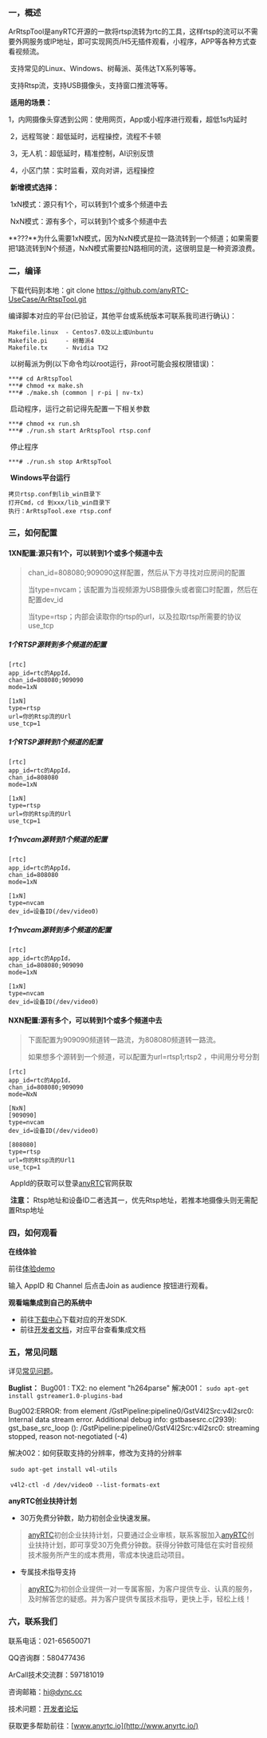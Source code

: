 ### 一，概述

​	ArRtspTool是anyRTC开源的一款将rtsp流转为rtc的工具，这样rtsp的流可以不需要外网服务或IP地址，即可实现网页/H5无插件观看，小程序，APP等各种方式查看视频流。

​	支持常见的Linux、Windows、树莓派、英伟达TX系列等等。

​	支持Rtsp流，支持USB摄像头，支持窗口推流等等。

​	**适用的场景：**

​	1，内网摄像头穿透到公网：使用网页，App或小程序进行观看，超低1s内延时

​	2，远程驾驶：超低延时，远程操控，流程不卡顿

​	3，无人机：超低延时，精准控制，AI识别反馈

​	4，小区门禁：实时监看，双向对讲，远程操控

​	**新增模式选择：**

​	1xN模式：源只有1个，可以转到1个或多个频道中去

​	NxN模式：源有多个，可以转到1个或多个频道中去

​	**???**为什么需要1xN模式，因为NxN模式是拉一路流转到一个频道；如果需要把1路流转到N个频道，NxN模式需要拉N路相同的流，这很明显是一种资源浪费。

### 二，编译

​		下载代码到本地：git clone https://github.com/anyRTC-UseCase/ArRtspTool.git

​		编译脚本对应的平台(已验证，其他平台或系统版本可联系我司进行确认)：

```
Makefile.linux  - Centos7.0及以上或Unbuntu
Makefile.pi		- 树莓派4
Makefile.tx		- Nvidia TX2
```

​		以树莓派为例(以下命令均以root运行，非root可能会报权限错误)：

```
***# cd ArRtspTool
***# chmod +x make.sh
***# ./make.sh (common | r-pi | nv-tx)
```

​		启动程序，运行之前记得先配置一下相关参数

```
***# chmod +x run.sh
***# ./run.sh start ArRtspTool rtsp.conf 
```

​		停止程序

```
***# ./run.sh stop ArRtspTool
```

​	**Windows平台运行**

```
拷贝rtsp.conf到lib_win目录下
打开Cmd，cd 到xxx/lib_win目录下
执行：ArRtspTool.exe rtsp.conf
```



### 三，如何配置

#### 1XN配置:源只有1个，可以转到1个或多个频道中去

> chan_id=808080;909090这样配置，然后从下方寻找对应房间的配置
>
> 当type=nvcam；该配置为当视频源为USB摄像头或者窗口时配置，然后在配置dev_id
>
> 当type=rtsp；内部会读取你的rtsp的url，以及拉取rtsp所需要的协议use_tcp

##### 1个RTSP源转到多个频道的配置

```
[rtc]
app_id=rtc的AppId，
chan_id=808080;909090
mode=1xN

[1xN]
type=rtsp
url=你的Rtsp流的Url
use_tcp=1
```

##### 1个RTSP源转到1个频道的配置

```
[rtc]
app_id=rtc的AppId，
chan_id=808080
mode=1xN

[1xN]
type=rtsp
url=你的Rtsp流的Url
use_tcp=1
```

##### 1个nvcam源转到1个频道的配置

```
[rtc]
app_id=rtc的AppId，
chan_id=808080
mode=1xN

[1xN]
type=nvcam
dev_id=设备ID(/dev/video0)
```

##### 1个nvcam源转到多个频道的配置

```
[rtc]
app_id=rtc的AppId，
chan_id=808080;909090
mode=1xN

[1xN]
type=nvcam
dev_id=设备ID(/dev/video0)
```

#### NXN配置:源有多个，可以转到1个或多个频道中去

> 下面配置为909090频道转一路流，为808080频道转一路流。
>
> 如果想多个源转到一个频道，可以配置为url=rtsp1;rtsp2 ，中间用分号分割

```
[rtc]
app_id=rtc的AppId，
chan_id=808080;909090
mode=NxN

[NxN]
[909090]
type=nvcam
dev_id=设备ID(/dev/video0)

[808080]
type=rtsp
url=你的Rtsp流的Url1
use_tcp=1
```

​	AppId的获取可以登录[anyRTC](https://console.anyrtc.io/signin)官网获取

​	**注意：** Rtsp地址和设备ID二者选其一，优先Rtsp地址，若推本地摄像头则无需配置Rtsp地址

### 四，如何观看

**在线体验**

前往[体验demo](https://demos.anyrtc.io/Demo/basicLive/index.html)

输入 AppID 和 Channel 后点击Join as audience 按钮进行观看。

**观看端集成到自己的系统中**

- 前往[下载中心](https://docs.anyrtc.io/download)下载对应的开发SDK.
- 前往[开发者文档](https://docs.anyrtc.io/)，对应平台查看集成文档

### 五，常见问题

详见[常见问题](https://docs.anyrtc.io/platforms/docs/platforms/FAQ/faq)。

**Buglist：**
 Bug001 : TX2: no element "h264parse"
 解决001：
 	`sudo apt-get install gstreamer1.0-plugins-bad`

Bug002:ERROR: from element /GstPipeline:pipeline0/GstV4l2Src:v4l2src0: Internal data stream error.
		Additional debug info:
		gstbasesrc.c(2939): gst_base_src_loop (): /GstPipeline:pipeline0/GstV4l2Src:v4l2src0:
		streaming stopped, reason not-negotiated (-4)

解决002：如何获取支持的分辨率，修改为支持的分辨率

​	`sudo apt-get install v4l-utils`

​	`v4l2-ctl -d /dev/video0 --list-formats-ext`

**anyRTC创业扶持计划**

- 30万免费分钟数，助力初创企业快速发展。

> [anyRTC](https://www.anyrtc.io)初创企业扶持计划，只要通过企业审核，联系客服加入[anyRTC](https://www.anyrtc.io)创业扶持计划，即可享受30万免费分钟数。获得分钟数可降低在实时音视频技术服务所产生的成本费用，零成本快速启动项目。

- 专属技术指导支持

> [anyRTC](https://www.anyrtc.io)为初创企业提供一对一专属客服，为客户提供专业、认真的服务，及时解答您的疑惑。并为客户提供专属技术指导，更快上手，轻松上线！

### 六，联系我们

联系电话：021-65650071

QQ咨询群：580477436

ArCall技术交流群：597181019

咨询邮箱：[hi@dync.cc](mailto:hi@dync.cc)

技术问题：[开发者论坛](https://bbs.anyrtc.io/)

获取更多帮助前往：[www.anyrtc.io](http://www.anyrtc.io/)
